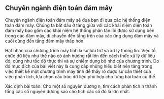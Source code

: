 ## Chuyên ngành điện toán đám mây

Chuyên ngành điện toán đám mây sẽ đưa bạn đi qua các hệ thống điện toán đám mây. 
Chúng ta bắt đầu ở tầng giữa với các khái niệm điện toán đám mây bao gồm các 
khái niệm hệ thống phân tán lõi được sử dụng bên trong các đám mây, di chuyển 
đến tầng trên của các ứng dụng đám mây và cuối cùng đến tầng đám mây thấp hơn

<p>
Hạt nhân của chương trình máy tính là sự lưu trữ và xử lý thông tin. Việc tổ chức dữ liệu như thế nào có ảnh hưởng rất lớn đến cách thức xử lý dữ liệu đó, cũng như tốc độ thực thi và sự chiếm dụng bộ nhớ của chương trình. Do đó mục đích của bài viết này là cung cấp những hiểu biết nền tảng trong việc thiết kế một chương trình máy tính để thấy rõ được sự cần thiết của việc phân tích, lựa chọn cấu trúc dữ liệu phù hợp cho từng bài toán cụ thể. 
</p>
<p>
Xác định bài toán:  Cho một số nguyên   dương n, tìm cách phân tích n thành tổng các số nguyên dương sao cho tích các số đó là lớn nhất.
</p>



